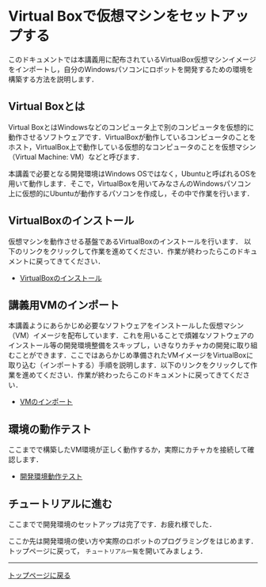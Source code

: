 # Virtual Boxで仮想マシンをセットアップする
このドキュメントでは本講義用に配布されているVirtualBox仮想マシンイメージをインポートし，自分のWindowsパソコンにロボットを開発するための環境を構築する方法を説明します．

## Virtual Boxとは
Virtual BoxとはWindowsなどのコンピュータ上で別のコンピュータを仮想的に動作させるソフトウェアです．VirtualBoxが動作しているコンピュータのことをホスト，VirtualBox上で動作している仮想的なコンピュータのことを仮想マシン（Virtual Machine: VM）などと呼びます．

本講義で必要となる開発環境はWindows OSではなく，Ubuntuと呼ばれるOSを用いて動作します．そこで，VirtualBoxを用いてみなさんのWindowsパソコン上に仮想的にUbuntuが動作するパソコンを作成し，その中で作業を行います．

## VirtualBoxのインストール
仮想マシンを動作させる基盤であるVirtualBoxのインストールを行います．
以下のリンクをクリックして作業を進めてください．作業が終わったらこのドキュメントに戻ってきてください．
- [VirtualBoxのインストール](/windows/vbox_install.md)

## 講義用VMのインポート
本講義ようにあらかじめ必要なソフトウェアをインストールした仮想マシン（VM）イメージを配布しています．これを用いることで煩雑なソフトウェアのインストール等の開発環境整備をスキップし，いきなりカチャカの開発に取り組むことができます．ここではあらかじめ準備されたVMイメージをVirtualBoxに取り込む（インポートする）手順を説明します．以下のリンクをクリックして作業を進めてください．作業が終わったらこのドキュメントに戻ってきてください．

- [VMのインポート](/windows/vbox_importVM.md)

## 環境の動作テスト
ここまでで構築したVM環境が正しく動作するか，実際にカチャカを接続して確認します．
- [開発環境動作テスト](/windows/vbox_test.md)

## チュートリアルに進む
ここまでで開発環境のセットアップは完了です．お疲れ様でした．

ここか先は開発環境の使い方や実際のロボットのプログラミングをはじめます．トップページに戻って， `チュートリアル一覧`を開いてみましょう．

---
[トップページに戻る](/README.md)